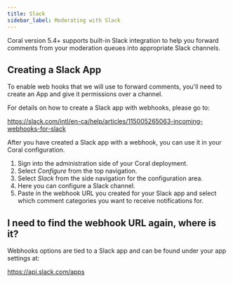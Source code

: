 ```yaml
---
title: Slack
sidebar_label: Moderating with Slack
---
```


Coral version 5.4+ supports built-in Slack integration to help you forward comments from your moderation queues into appropriate Slack channels.

## Creating a Slack App

To enable web hooks that we will use to forward comments, you'll need to create an App and give it permissions over a channel.

For details on how to create a Slack app with webhooks, please go to:

https://slack.com/intl/en-ca/help/articles/115005265063-incoming-webhooks-for-slack

After you have created a Slack app with a webhook, you can use it in your Coral configuration.

1. Sign into the administration side of your Coral deployment.
2. Select _Configure_ from the top navigation.
3. Select _Slack_ from the side navigation for the configuration area.
4. Here you can configure a Slack channel.
5. Paste in the webhook URL you created for your Slack app and select which comment categories you want to receive notifications for.

## I need to find the webhook URL again, where is it?

Webhooks options are tied to a Slack app and can be found under your app settings at:

https://api.slack.com/apps
